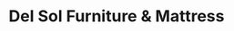 ---
title: "Del Sol Furniture & Mattress"
url: /mesa/del-sol-furniture-and-mattress/
shop: furniture
---